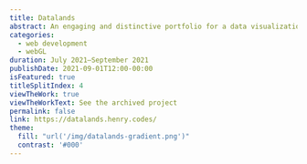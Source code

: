 ```yaml
---
title: Datalands
abstract: An engaging and distinctive portfolio for a data visualization agency with some incredibly refreshing ideas.
categories:
  - web development
  - webGL
duration: July 2021—September 2021
publishDate: 2021-09-01T12:00-00:00
isFeatured: true
titleSplitIndex: 4
viewTheWork: true
viewTheWorkText: See the archived project
permalink: false
link: https://datalands.henry.codes/
theme:
  fill: "url('/img/datalands-gradient.png')"
  contrast: '#000'
---
```

<!-- 
Lorem ipsum dolor sit amet consectetur adipisicing elit. Ullam ad consequuntur ab perferendis facilis nam illo saepe exercitationem ex? Soluta cupiditate ex quos. Non tenetur sed ad minus ipsam veniam. -->
